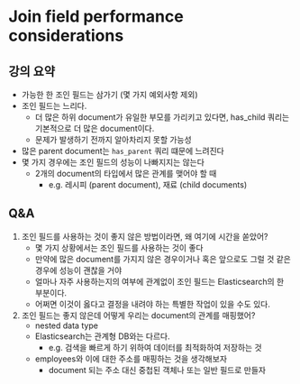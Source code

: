 # Join field performance considerations

## 강의 요약

-   가능한 한 조인 필드는 삼가기 (몇 가지 예외사항 제외)
-   조인 필드는 느리다.
    -   더 많은 하위 document가 유일한 부모를 가리키고 있다면, has_child 쿼리는 기본적으로 더 많은 document이다.
    -   문제가 발생하기 전까지 알아차리지 못할 가능성
-   많은 parent document는 `has_parent` 쿼리 떄문에 느려진다
-   몇 가지 경우에는 조인 필드의 성능이 나빠지지는 않는다
    -   2개의 document의 타입에서 많은 관계를 맺어야 할 때
        -   e.g. 레시피 (parent document), 재료 (child documents)

## Q&A

1. 조인 필드를 사용하는 것이 좋지 않은 방법이라면, 왜 여기에 시간을 쏟았어?
    - 몇 가지 상황에서는 조인 필드를 사용하는 것이 좋다
    - 만약에 많은 document를 가지지 않은 경우이거나 혹은 앞으로도 그럴 것 같은 경우에 성능이 괜찮을 거야
    - 얼마나 자주 사용하는지의 여부에 관계없이 조인 필드는 Elasticsearch의 한 부분이다.
    - 어쩌면 이것이 옳다고 결정을 내려야 하는 특별한 작업이 있을 수도 있다.
2. 조인 필드는 좋지 않은데 어떻게 우리는 document의 관계를 매핑했어?
    - nested data type
    - Elasticsearch는 관계형 DB와는 다르다.
        - e.g. 검색을 빠르게 하기 위하여 데이터를 최적화하여 저장하는 것
    - employees와 이에 대한 주소를 매핑하는 것을 생각해보자
        - document 되는 주소 대신 중첩된 객체나 또는 일반 필드로 만들자
